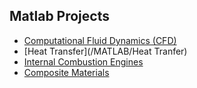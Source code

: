 ## Matlab Projects

* [Computational Fluid Dynamics (CFD)](/MATLAB/CFD)
* [Heat Transfer](/MATLAB/Heat Tranfer)
* [Internal Combustion Engines](/MATLAB/ICE)
* [Composite Materials](/MATLAB/)

